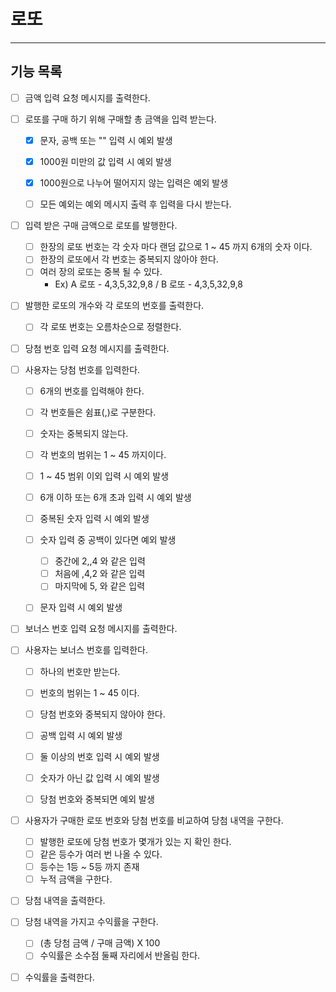 # 로또

----

## 기능 목록

- [ ] 금액 입력 요청 메시지를 출력한다.
- [ ] 로또를 구매 하기 위해 구매할 총 금액을 입력 받는다.
  - [X] 문자, 공백 또는 "" 입력 시 예외 발생
  - [X] 1000원 미만의 값 입력 시 예외 발생
  - [X] 1000원으로 나누어 떨어지지 않는 입력은 예외 발생
  - [ ] 모든 예외는 예외 메시지 출력 후 입력을 다시 받는다.


- [ ] 입력 받은 구매 금액으로 로또를 발행한다.
  - [ ] 한장의 로또 번호는 각 숫자 마다 랜덤 값으로 1 ~ 45 까지 6개의 숫자 이다.
  - [ ] 한장의 로또에서 각 번호는 중복되지 않아야 한다.
  - [ ] 여러 장의 로또는 중복 될 수 있다.
    - Ex) A 로또 - 4,3,5,32,9,8 / B 로또 - 4,3,5,32,9,8

- [ ] 발행한 로또의 개수와 각 로또의 번호를 출력한다.
  - [ ] 각 로또 번호는 오름차순으로 정렬한다.


- [ ] 당첨 번호 입력 요청 메시지를 출력한다.
- [ ] 사용자는 당첨 번호를 입력한다.
  - [ ] 6개의 번호를 입력해야 한다.
  - [ ] 각 번호들은 쉼표(,)로 구분한다.
  - [ ] 숫자는 중복되지 않는다.
  - [ ] 각 번호의 범위는 1 ~ 45 까지이다.
  - [ ] 1 ~ 45 범위 이외 입력 시 예외 발생
  - [ ] 6개 이하 또는 6개 초과 입력 시 예외 발생
  - [ ] 중복된 숫자 입력 시 예외 발생
  - [ ] 숫자 입력 중 공백이 있다면 예외 발생
    - [ ] 중간에 2,,4 와 같은 입력
    - [ ] 처음에 ,4,2 와 같은 입력
    - [ ] 마지막에 5, 와 같은 입력
  - [ ] 문자 입력 시 예외 발생


- [ ] 보너스 번호 입력 요청 메시지를 출력한다.
- [ ] 사용자는 보너스 번호를 입력한다.
  - [ ] 하나의 번호만 받는다.
  - [ ] 번호의 범위는 1 ~ 45 이다.
  - [ ] 당첨 번호와 중복되지 않아야 한다.
  - [ ] 공백 입력 시 예외 발생
  - [ ] 둘 이상의 번호 입력 시 예외 발생
  - [ ] 숫자가 아닌 값 입력 시 예외 발생
  - [ ] 당첨 번호와 중복되면 예외 발생

  
- [ ] 사용자가 구매한 로또 번호와 당첨 번호를 비교하여 당첨 내역을 구한다.
  - [ ] 발행한 로또에 당첨 번호가 몇개가 있는 지 확인 한다.
  - [ ] 같은 등수가 여러 번 나올 수 있다.
  - [ ] 등수는 1등 ~ 5등 까지 존재
  - [ ] 누적 금액을 구한다.
- [ ] 당첨 내역을 출력한다.


- [ ] 당첨 내역을 가지고 수익률을 구한다.
  - [ ] (총 당첨 금액 / 구매 금액) X 100
  - [ ] 수익률은 소수점 둘째 자리에서 반올림 한다.
- [ ] 수익률을 출력한다.